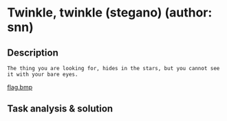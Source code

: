 # Twinkle, twinkle (stegano) (author: snn)

## Description

```shell
The thing you are looking for, hides in the stars, but you cannot see it with your bare eyes.
```
[flag.bmp](flag.bmp)

## Task analysis & solution